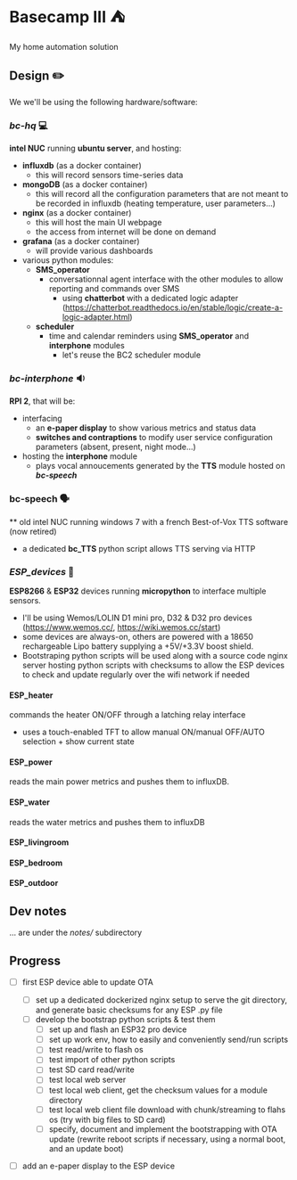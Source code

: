 # Basecamp III ⛺
My home automation solution

## Design ✏️
We we'll be using the following hardware/software:
### _**bc-hq**_ 💻
**intel NUC** running **ubuntu server**, and hosting:
+ **influxdb** (as a docker container)
  + this will record sensors time-series data
+ **mongoDB** (as a docker container)
  + this will record all the configuration parameters that are not meant to be recorded in influxdb (heating temperature, user parameters...)
+ **nginx** (as a docker container)
  + this will host the main UI webpage
  + the access from internet will be done on demand
+ **grafana** (as a docker container)
  + will provide various dashboards
+ various python modules:
  + **SMS_operator**
    + conversationnal agent interface with the other modules to allow reporting and commands over SMS
      + using **chatterbot** with a dedicated logic adapter (https://chatterbot.readthedocs.io/en/stable/logic/create-a-logic-adapter.html)
  + **scheduler**
    + time and calendar reminders using **SMS_operator** and **interphone** modules
      + let's reuse the BC2 scheduler module

### _**bc-interphone**_ 🔉
**RPI 2**, that will be:
  + interfacing
    + an **e-paper display** to show various metrics and status data
    + **switches and contraptions** to modify user service configuration parameters (absent, present, night mode...)
  + hosting the **interphone** module
      + plays vocal annoucements generated by the **TTS** module hosted on **_bc-speech_**

### **bc-speech** 🗣
** old intel NUC running windows 7 with a french Best-of-Vox TTS software (now retired)
+ a dedicated **bc_TTS** python script allows TTS serving via HTTP

### _**ESP_devices**_ 📶
**ESP8266** & **ESP32** devices running **micropython** to interface multiple sensors.
+ I'll be using Wemos/LOLIN D1 mini pro, D32 & D32 pro devices (https://www.wemos.cc/, https://wiki.wemos.cc/start)
+ some devices are always-on, others are powered with a 18650 rechargeable Lipo battery supplying a +5V/+3.3V boost shield.
+ Bootstraping python scripts will be used along with a source code nginx server hosting python scripts with checksums to allow the ESP devices to check and update regularly over the wifi network if needed

#### ESP_heater
commands the heater ON/OFF through a latching relay interface
+ uses a touch-enabled TFT to allow manual ON/manual OFF/AUTO selection + show current state
#### ESP_power
reads the main power metrics and pushes them to influxDB.
#### ESP_water
reads the water metrics and pushes them to influxDB

#### ESP_livingroom
#### ESP_bedroom
#### ESP_outdoor

## Dev notes
... are under the _notes/_ subdirectory

## Progress
+ [ ] first ESP device able to update OTA
  + [ ] set up a dedicated dockerized nginx setup to serve the git directory, and generate basic checksums for any ESP .py file
  + [ ] develop the bootstrap python scripts & test them
    + [ ] set up and flash an ESP32 pro device
    + [ ] set up work env, how to easily and conveniently send/run scripts
    + [ ] test read/write to flash os
    + [ ] test import of other python scripts
    + [ ] test SD card read/write
    + [ ] test local web server
    + [ ] test local web client, get the checksum values for a module directory
    + [ ] test local web client file download with chunk/streaming to flahs os (try with big files to SD card)
    + [ ] specify, document and implement the bootstrapping with OTA update (rewrite reboot scripts if necessary, using a normal boot, and an update boot)
+ [ ] add an e-paper display to the ESP device

